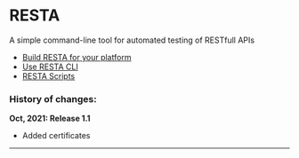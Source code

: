 # RESTA
A simple command-line tool for automated testing of RESTfull APIs

* [Build RESTA for your platform](doc/build.md)
* [Use RESTA CLI](doc/usage.md)
* [RESTA Scripts](doc/scripts.md)



### History of changes:

**Oct, 2021: Release 1.1**

- Added certificates



---

